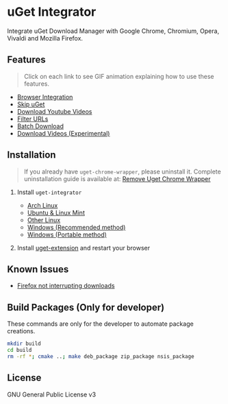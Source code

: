# uGet Integrator

Integrate uGet Download Manager with Google Chrome, Chromium, Opera, Vivaldi and Mozilla Firefox.

## Features

> Click on each link to see GIF animation explaining how to use these features.

- [Browser Integration](https://github.com/ugetdm/uget-integrator/wiki/Features#browser-integration)
- [Skip uGet](https://github.com/ugetdm/uget-integrator/wiki/Features#skip-uget)
- [Download Youtube Videos](https://github.com/ugetdm/uget-integrator/wiki/Features#download-youtube-videos)
- [Filter URLs](https://github.com/ugetdm/uget-integrator/wiki/Features#filter-urls)
- [Batch Download](https://github.com/ugetdm/uget-integrator/wiki/Features#batch-download)
- [Download Videos (Experimental)](https://github.com/ugetdm/uget-integrator/wiki/Features#download-videos-experimental)

## Installation

> If you already have `uget-chrome-wrapper`, please uninstall it. Complete uninstallation guide is available at: [Remove Uget Chrome Wrapper](https://github.com/ugetdm/uget-integrator/wiki/Remove-Uget-Chrome-Wrapper)

1. Install `uget-integrator`
    - [Arch Linux](https://github.com/ugetdm/uget-integrator/wiki/Installation#arch)
    - [Ubuntu & Linux Mint](https://github.com/ugetdm/uget-integrator/wiki/Installation#ubuntu--linux-mint)
    - [Other Linux](https://github.com/ugetdm/uget-integrator/wiki/Installation#other-linux)
    - [Windows (Recommended method)](https://github.com/ugetdm/uget-integrator/wiki/Installation#recommended-method)
    - [Windows (Portable method)](https://github.com/ugetdm/uget-integrator/wiki/Installation#portable-method)

2. Install [uget-extension](https://github.com/ugetdm/uget-extension) and restart your browser

## Known Issues

- [Firefox not interrupting downloads](https://github.com/ugetdm/uget-integrator/wiki/Known-Issues#firefox-not-interrupting-downloads)


## Build Packages (Only for developer)

These commands are only for the developer to automate package creations.
```bash
mkdir build
cd build
rm -rf *; cmake ..; make deb_package zip_package nsis_package
```

## License

GNU General Public License v3
